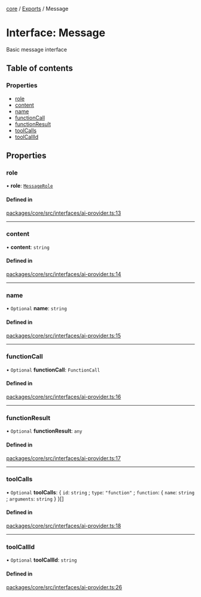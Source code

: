 <!-- 
 ⚠️  AUTO-GENERATED FILE - DO NOT EDIT MANUALLY
 This file is automatically generated by scripts/docs-generator.js
 To make changes, edit the source TypeScript files or update the generator script
-->

[core](../../) / [Exports](../modules) / Message

# Interface: Message

Basic message interface

## Table of contents

### Properties

- [role](Message#role)
- [content](Message#content)
- [name](Message#name)
- [functionCall](Message#functioncall)
- [functionResult](Message#functionresult)
- [toolCalls](Message#toolcalls)
- [toolCallId](Message#toolcallid)

## Properties

### role

• **role**: [`MessageRole`](../modules#messagerole)

#### Defined in

[packages/core/src/interfaces/ai-provider.ts:13](https://github.com/woojubb/robota/blob/a3ab9410e815223c52230ddc246f82f91b3bd0b7/packages/core/src/interfaces/ai-provider.ts#L13)

___

### content

• **content**: `string`

#### Defined in

[packages/core/src/interfaces/ai-provider.ts:14](https://github.com/woojubb/robota/blob/a3ab9410e815223c52230ddc246f82f91b3bd0b7/packages/core/src/interfaces/ai-provider.ts#L14)

___

### name

• `Optional` **name**: `string`

#### Defined in

[packages/core/src/interfaces/ai-provider.ts:15](https://github.com/woojubb/robota/blob/a3ab9410e815223c52230ddc246f82f91b3bd0b7/packages/core/src/interfaces/ai-provider.ts#L15)

___

### functionCall

• `Optional` **functionCall**: `FunctionCall`

#### Defined in

[packages/core/src/interfaces/ai-provider.ts:16](https://github.com/woojubb/robota/blob/a3ab9410e815223c52230ddc246f82f91b3bd0b7/packages/core/src/interfaces/ai-provider.ts#L16)

___

### functionResult

• `Optional` **functionResult**: `any`

#### Defined in

[packages/core/src/interfaces/ai-provider.ts:17](https://github.com/woojubb/robota/blob/a3ab9410e815223c52230ddc246f82f91b3bd0b7/packages/core/src/interfaces/ai-provider.ts#L17)

___

### toolCalls

• `Optional` **toolCalls**: \{ `id`: `string` ; `type`: ``"function"`` ; `function`: \{ `name`: `string` ; `arguments`: `string`  }  }[]

#### Defined in

[packages/core/src/interfaces/ai-provider.ts:18](https://github.com/woojubb/robota/blob/a3ab9410e815223c52230ddc246f82f91b3bd0b7/packages/core/src/interfaces/ai-provider.ts#L18)

___

### toolCallId

• `Optional` **toolCallId**: `string`

#### Defined in

[packages/core/src/interfaces/ai-provider.ts:26](https://github.com/woojubb/robota/blob/a3ab9410e815223c52230ddc246f82f91b3bd0b7/packages/core/src/interfaces/ai-provider.ts#L26)
